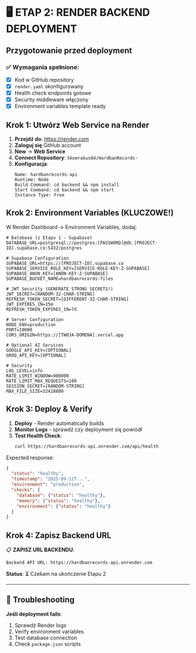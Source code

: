 # 🖥️ ETAP 2: RENDER BACKEND DEPLOYMENT

## Przygotowanie przed deployment

### ✅ Wymagania spełnione:
- [x] Kod w GitHub repository
- [x] `render.yaml` skonfigurowany
- [x] Health check endpoints gotowe
- [x] Security middleware włączony
- [x] Environment variables template ready

## Krok 1: Utwórz Web Service na Render

1. **Przejdź do**: https://render.com
2. **Zaloguj się** GitHub account
3. **New** → **Web Service**
4. **Connect Repository**: `Skomrakus84/HardbanRecords-`
5. **Konfiguracja**:
   ```
   Name: hardbanrecords-api
   Runtime: Node
   Build Command: cd backend && npm install
   Start Command: cd backend && npm start
   Instance Type: Free
   ```

## Krok 2: Environment Variables (KLUCZOWE!)

W Render Dashboard → Environment Variables, dodaj:

```env
# Database (z Etapu 1 - Supabase)
DATABASE_URL=postgresql://postgres:[PASSWORD]@db.[PROJECT-ID].supabase.co:5432/postgres

# Supabase Configuration
SUPABASE_URL=https://[PROJECT-ID].supabase.co
SUPABASE_SERVICE_ROLE_KEY=[SERVICE-ROLE-KEY-Z-SUPABASE]
SUPABASE_ANON_KEY=[ANON-KEY-Z-SUPABASE]
SUPABASE_BUCKET_NAME=hardbanrecords-files

# JWT Security (GENERATE STRONG SECRETS!)
JWT_SECRET=[RANDOM-32-CHAR-STRING]
REFRESH_TOKEN_SECRET=[DIFFERENT-32-CHAR-STRING]
JWT_EXPIRES_IN=15m
REFRESH_TOKEN_EXPIRES_IN=7d

# Server Configuration
NODE_ENV=production
PORT=10000
CORS_ORIGIN=https://[TWOJA-DOMENA].vercel.app

# Optional AI Services
GOOGLE_API_KEY=[OPTIONAL]
GROQ_API_KEY=[OPTIONAL]

# Security
LOG_LEVEL=info
RATE_LIMIT_WINDOW=900000
RATE_LIMIT_MAX_REQUESTS=100
SESSION_SECRET=[RANDOM-STRING]
MAX_FILE_SIZE=52428800
```

## Krok 3: Deploy & Verify

1. **Deploy** - Render automatically builds
2. **Monitor Logs** - sprawdź czy deployment się powiódł
3. **Test Health Check**:
   ```bash
   curl https://hardbanrecords-api.onrender.com/api/health
   ```

Expected response:
```json
{
  "status": "healthy",
  "timestamp": "2025-09-12T...",
  "environment": "production",
  "checks": {
    "database": {"status": "healthy"},
    "memory": {"status": "healthy"},
    "environment": {"status": "healthy"}
  }
}
```

## Krok 4: Zapisz Backend URL

📋 **ZAPISZ URL BACKENDU**:
```
Backend API URL: https://hardbanrecords-api.onrender.com
```

**Status**: ⏳ Czekam na ukończenie Etapu 2

---

## 🔧 Troubleshooting

**Jeśli deployment fails**:
1. Sprawdź Render logs
2. Verify environment variables
3. Test database connection
4. Check `package.json` scripts
